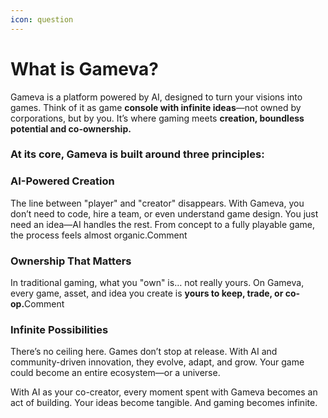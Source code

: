 ```yaml
---
icon: question
---
```


# What is Gameva?

Gameva is a platform powered by AI, designed to turn your visions into games. Think of it as game **console with infinite ideas**—not owned by corporations, but by you. It’s where gaming meets **creation, boundless potential and co-ownership.**

### At its core, Gameva is built around three principles:

### **AI-Powered Creation**

The line between "player" and "creator" disappears. With Gameva, you don’t need to code, hire a team, or even understand game design. You just need an idea—AI handles the rest. From concept to a fully playable game, the process feels almost organic.Comment

### **Ownership That Matters**

In traditional gaming, what you "own" is… not really yours. On Gameva, every game, asset, and idea you create is **yours to keep, trade, or co-op.**&#x43;omment

### **Infinite Possibilities**

There’s no ceiling here. Games don’t stop at release. With AI and community-driven innovation, they evolve, adapt, and grow. Your game could become an entire ecosystem—or a universe.

With AI as your co-creator, every moment spent with Gameva becomes an act of building. Your ideas become tangible. And gaming becomes infinite.&#x20;
